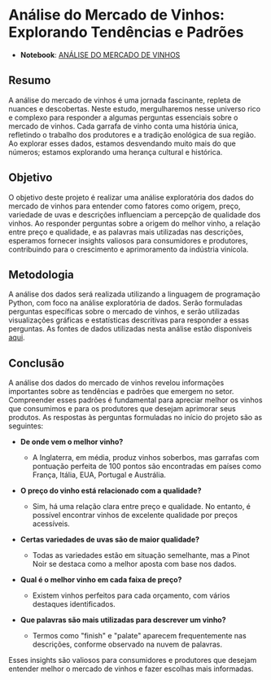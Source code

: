 # Análise do Mercado de Vinhos: Explorando Tendências e Padrões

- **Notebook**: [ANÁLISE DO MERCADO DE VINHOS](https://github.com/RafaeldAngeles/Analise_Do_Mercado_De_Vinhos/blob/main/An%C3%A1liseVinho.ipynb)

## Resumo

A análise do mercado de vinhos é uma jornada fascinante, repleta de nuances e descobertas. Neste estudo, mergulharemos nesse universo rico e complexo para responder a algumas perguntas essenciais sobre o mercado de vinhos. Cada garrafa de vinho conta uma história única, refletindo o trabalho dos produtores e a tradição enológica de sua região. Ao explorar esses dados, estamos desvendando muito mais do que números; estamos explorando uma herança cultural e histórica.

## Objetivo

O objetivo deste projeto é realizar uma análise exploratória dos dados do mercado de vinhos para entender como fatores como origem, preço, variedade de uvas e descrições influenciam a percepção de qualidade dos vinhos. Ao responder perguntas sobre a origem do melhor vinho, a relação entre preço e qualidade, e as palavras mais utilizadas nas descrições, esperamos fornecer insights valiosos para consumidores e produtores, contribuindo para o crescimento e aprimoramento da indústria vinícola.

## Metodologia

A análise dos dados será realizada utilizando a linguagem de programação Python, com foco na análise exploratória de dados. Serão formuladas perguntas específicas sobre o mercado de vinhos, e serão utilizadas visualizações gráficas e estatísticas descritivas para responder a essas perguntas. As fontes de dados utilizadas nesta análise estão disponíveis [aqui](URL_DA_FONTE_DE_DADOS).

## Conclusão

A análise dos dados do mercado de vinhos revelou informações importantes sobre as tendências e padrões que emergem no setor. Compreender esses padrões é fundamental para apreciar melhor os vinhos que consumimos e para os produtores que desejam aprimorar seus produtos. As respostas às perguntas formuladas no início do projeto são as seguintes:

- **De onde vem o melhor vinho?**
  - A Inglaterra, em média, produz vinhos soberbos, mas garrafas com pontuação perfeita de 100 pontos são encontradas em países como França, Itália, EUA, Portugal e Austrália.

- **O preço do vinho está relacionado com a qualidade?**
  - Sim, há uma relação clara entre preço e qualidade. No entanto, é possível encontrar vinhos de excelente qualidade por preços acessíveis.

- **Certas variedades de uvas são de maior qualidade?**
  - Todas as variedades estão em situação semelhante, mas a Pinot Noir se destaca como a melhor aposta com base nos dados.

- **Qual é o melhor vinho em cada faixa de preço?**
  - Existem vinhos perfeitos para cada orçamento, com vários destaques identificados.

- **Que palavras são mais utilizadas para descrever um vinho?**
  - Termos como "finish" e "palate" aparecem frequentemente nas descrições, conforme observado na nuvem de palavras.

Esses insights são valiosos para consumidores e produtores que desejam entender melhor o mercado de vinhos e fazer escolhas mais informadas.
